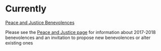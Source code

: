 # Currently
[Peace and Justice Benevolences](/)

Please see the [Peace and Justice page](/) for information about 2017-2018 benevolences and an invitation to propose new benevolences or alter existing ones